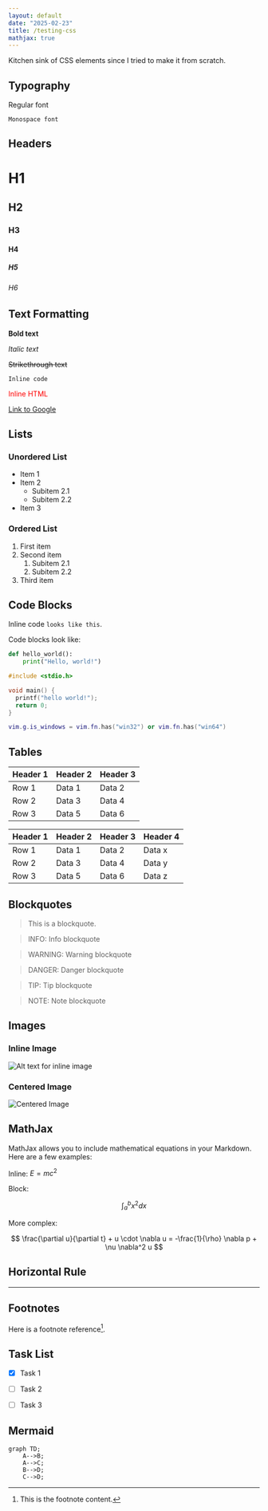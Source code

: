 ```yaml
---
layout: default
date: "2025-02-23"
title: /testing-css
mathjax: true
---
```


Kitchen sink of CSS elements since I tried to make it from scratch.

## Typography

Regular font

`Monospace font`

## Headers

# H1

## H2

### H3

#### H4

##### H5

###### H6

## Text Formatting

**Bold text**

_Italic text_

~~Strikethrough text~~

`Inline code`

<span style="color: red;">Inline HTML</span>

[Link to Google](https://www.google.com)

## Lists

### Unordered List

- Item 1
- Item 2
  - Subitem 2.1
  - Subitem 2.2
- Item 3

### Ordered List

1. First item
2. Second item
   1. Subitem 2.1
   2. Subitem 2.2
3. Third item

## Code Blocks

Inline code `looks like this`.

Code blocks look like:

```python
def hello_world():
    print("Hello, world!")
```

```c
#include <stdio.h>

void main() {
  printf("hello world!");
  return 0;
}
```

```lua
vim.g.is_windows = vim.fn.has("win32") or vim.fn.has("win64")
```

## Tables

| Header 1 | Header 2 | Header 3 |
| -------- | -------- | -------- |
| Row 1    | Data 1   | Data 2   |
| Row 2    | Data 3   | Data 4   |
| Row 3    | Data 5   | Data 6   |

| Header 1 | Header 2 | Header 3 | Header 4 |
| -------- | -------- | -------- | -------- |
| Row 1    | Data 1   | Data 2   | Data x   |
| Row 2    | Data 3   | Data 4   | Data y   |
| Row 3    | Data 5   | Data 6   | Data z   |

## Blockquotes

> This is a blockquote.

> INFO: Info blockquote

> WARNING: Warning blockquote

> DANGER: Danger blockquote

> TIP: Tip blockquote

> NOTE: Note blockquote

## Images

### Inline Image

![Alt text for inline image](https://placehold.co/100x50/png "Inline Image")

### Centered Image

<img src="https://placehold.co/200x100/png" alt="Centered Image" title="Centered Image" class="img-center">

## MathJax

MathJax allows you to include mathematical equations in your Markdown. Here are a few examples:

Inline: $E = mc^2$

Block:

$$
\int_{a}^{b} x^2 dx
$$

More complex:

$$
\frac{\partial u}{\partial t} + u \cdot \nabla u = -\frac{1}{\rho} \nabla p + \nu \nabla^2 u
$$

## Horizontal Rule

---

## Footnotes

Here is a footnote reference[^1].

[^1]: This is the footnote content.

## Task List

- [x] Task 1
- [ ] Task 2
- [ ] Task 3


## Mermaid
```mermaid
graph TD;
    A-->B;
    A-->C;
    B-->D;
    C-->D;
```
